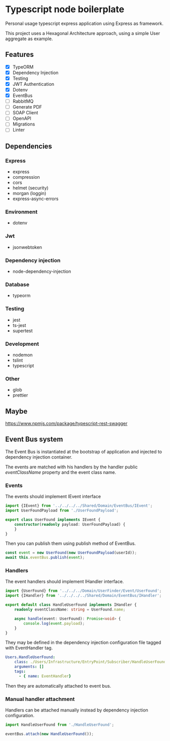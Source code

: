 # Typescript node boilerplate
Personal usage typescript express application using Express as framework.

This project uses a Hexagonal Architecture approach, using a simple User aggregate as example.

## Features
- [x] TypeORM
- [x] Dependency Injection
- [x] Testing
- [x] JWT Authentication
- [x] Dotenv
- [x] EventBus
- [ ] RabbitMQ
- [ ] Generate PDF
- [ ] SOAP Client
- [ ] OpenAPI
- [ ] Migrations
- [ ] Linter

## Dependencies

### Express
- express
- compression
- cors
- helmet (security)
- morgan (loggin)
- express-async-errors
### Environment
- dotenv
### Jwt
- jsonwebtoken
### Dependency injection
- node-dependency-injection
### Database
- typeorm
### Testing
- jest
- ts-jest
- supertest
### Development
- nodemon
- tslint
- typescript
### Other
- glob
- prettier
## Maybe
https://www.npmjs.com/package/typescript-rest-swagger


## Event Bus system
The Event Bus is instantiated at the bootstrap of application and injected to dependency injection container.

The events are matched with his handlers by the handler public *eventClassName* property and the event class name. 

### Events
The events should implement IEvent interface
```typescript
import {IEvent} from '../../../../Shared/Domain/EventBus/IEvent';
import UserFoundPayload from './UserFoundPayload';

export class UserFound implements IEvent {
    constructor(readonly payload: UserFoundPayload) {
    }
}
```
Then you can publish them using publish method of EventBus.
```typescript
const event = new UserFound(new UserFoundPayload(userId));
await this.eventBus.publish(event);
```
### Handlers
The event handlers should implement IHandler interface.
```typescript
import {UserFound} from '../../../Domain/UserFinder/Event/UserFound';
import {IHandler} from '../../../../Shared/Domain/EventBus/IHandler';

export default class HandleUserFound implements IHandler {
    readonly eventClassName: string = UserFound.name;

    async handle(event: UserFound): Promise<void> {
        console.log(event.payload);
    }
}
```
They may be defined in the dependency injection configuration file tagged with EventHandler tag.
```yaml
Users.HandleUserFound:
    class: ./Users/Infrastructure/EntryPoint/Subscriber/HandleUserFound
    arguments: []
    tags:
      - { name: EventHandler}
```
Then they are automatically attached to event bus.

### Manual handler attachment
Handlers can be attached manually instead by dependency injection configuration.

```typescript
import HandleUserFound from './HandleUserFound';

eventBus.attach(new HandleUserFound());
```